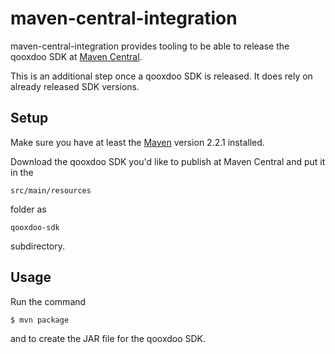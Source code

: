 # maven-central-integration

maven-central-integration provides tooling to be able to release the qooxdoo SDK
at [Maven Central](http://search.maven.org/).

This is an additional step once a qooxdoo SDK is released. It does rely on already
released SDK versions.


## Setup

Make sure you have at least the [Maven](http://maven.apache.org) version 2.2.1 
installed.

Download the qooxdoo SDK you'd like to publish at Maven Central and put it in
the 

    src/main/resources

folder as 

    qooxdoo-sdk

subdirectory.


## Usage

Run the command

    $ mvn package

and to create the JAR file for the qooxdoo SDK.